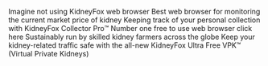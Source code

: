 Imagine not using KidneyFox web browser Best web browser for 
monitoring the current market price of kidney Keeping 
track of your personal collection with KidneyFox Collector 
Pro™️ Number one free to use web browser click here Sustainably 
run by skilled kidney farmers across
the globe Keep your kidney-related 
traffic safe with the all-new KidneyFox 
Ultra Free VPK™️ (Virtual Private Kidneys)

